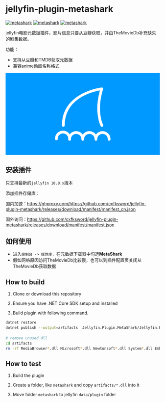 # jellyfin-plugin-metashark

[![metashark](https://img.shields.io/github/v/release/cxfksword/jellyfin-plugin-metashark)](https://github.com/cxfksword/jellyfin-plugin-metashark/releases)
[![metashark](https://img.shields.io/badge/jellyfin-10.8.x-lightgrey)](https://github.com/cxfksword/jellyfin-plugin-metashark/releases)
[![metashark](https://img.shields.io/github/license/cxfksword/jellyfin-plugin-metashark)](https://github.com/cxfksword/jellyfin-plugin-metashark/main/LICENSE) 

jellyfin电影元数据插件，影片信息只要从豆瓣获取，并由TheMovieDb补充缺失的剧集数据。

功能：
* 支持从豆瓣和TMDB获取元数据
* 兼容anime动画名称格式

![preview](doc/logo.png)

## 安装插件

只支持最新的`jellyfin 10.8.x`版本

添加插件存储库：

国内加速：https://ghproxy.com/https://github.com/cxfksword/jellyfin-plugin-metashark/releases/download/manifest/manifest_cn.json

国外访问：https://github.com/cxfksword/jellyfin-plugin-metashark/releases/download/manifest/manifest.json

## 如何使用

* 进入`控制台 -> 媒体库`，在元数据下载器中勾选**MetaShark**
* 假如网络原因访问TheMovieDb比较慢，也可以到插件配置页关闭从TheMovieDb获取数据
  

## How to build

1. Clone or download this repository

2. Ensure you have .NET Core SDK setup and installed

3. Build plugin with following command.

```sh
dotnet restore 
dotnet publish --output=artifacts  Jellyfin.Plugin.MetaShark/Jellyfin.Plugin.MetaShark.csproj

# remove unused dll
cd artifacts
rm -rf MediaBrowser*.dll Microsoft*.dll Newtonsoft*.dll System*.dll Emby*.dll Jellyfin.Data*.dll Jellyfin.Extensions*.dll *.json *.pdb
```


## How to test

1. Build the plugin

2. Create a folder, like `metashark` and copy  `artifacts/*.dll` into it

3. Move folder `metashark` to jellyfin `data/plugin` folder

